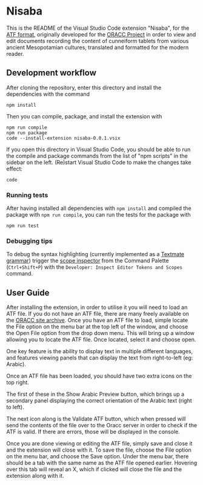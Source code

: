 # Nisaba

This is the README of the Visual Studio Code extension "Nisaba", for the [ATF
format](http://oracc.museum.upenn.edu/doc/help/editinginatf/index.html), 
originally developed for the [ORACC Project](http://oracc.museum.upenn.edu/index.html) 
in order to view and edit documents recording the content of cunneiform tablets from
various ancient Mesopotamian cultures, translated and formatted for the modern reader.

## Development workflow

After cloning the repository, enter this directory and install the dependencies
with the command

```
npm install
```

Then you can compile, package, and install the extension with

```
npm run compile
npm run package
code --install-extension nisaba-0.0.1.vsix
```

If you open this directory in Visual Studio Code, you should be able to run the
compile and package commands from the list of "npm scripts" in the sidebar on
the left.  (Re)start Visual Studio Code to make the changes take effect:

```
code
```

### Running tests

After having installed all dependencies with `npm install` and compiled the
package with `npm run compile`, you can run the tests for the package with

```
npm run test
```

### Debugging tips

To debug the syntax highlighting (currently implemented as a [Textmate
grammar](https://code.visualstudio.com/api/language-extensions/syntax-highlight-guide))
trigger the [scope
inspector](https://code.visualstudio.com/api/language-extensions/syntax-highlight-guide#scope-inspector)
from the Command Palette (`Ctrl+Shift+P`) with the `Developer: Inspect Editor
Tokens and Scopes` command.

## User Guide 

After installing the extension, in order to utilise it you will need to load an ATF file. 
If you do not have an ATF file, there are many freely available on the 
[ORACC site archive](http://oracc.museum.upenn.edu/doc/search/index.html).
Once you have an ATF file to load, simple locate the File option on the menu bar at the top left of the window, and choose the Open File option from the drop down menu. This will bring up a window allowing you to locate the ATF file. Once located, select it and choose open.

One key feature is the ability to display text in multiple different languages, and features viewing panels that can display the text from right-to-left (eg: Arabic).

Once an ATF file has been loaded, you should have two extra icons on the top right.

The first of these in the Show Arabic Preview button, which brings up a secondary panel displaying the correct orientation of the Arabic text (right to left). 

The next icon along is the Validate ATF button, which when pressed will send the contents of the file over to the Oracc server in order to check if the ATF is valid. If there are errors, those will be displayed in the console.

Once you are done viewing or editing the ATF file, simply save and close it and the extension will close with it. To save the file, choose the File option on the menu bar, and choose the Save option. Under the menu bar, there should be a tab with the same name as the ATF file opened earlier. Hovering over this tab will reveal an X, which if clicked will close the file and the extension along with it.